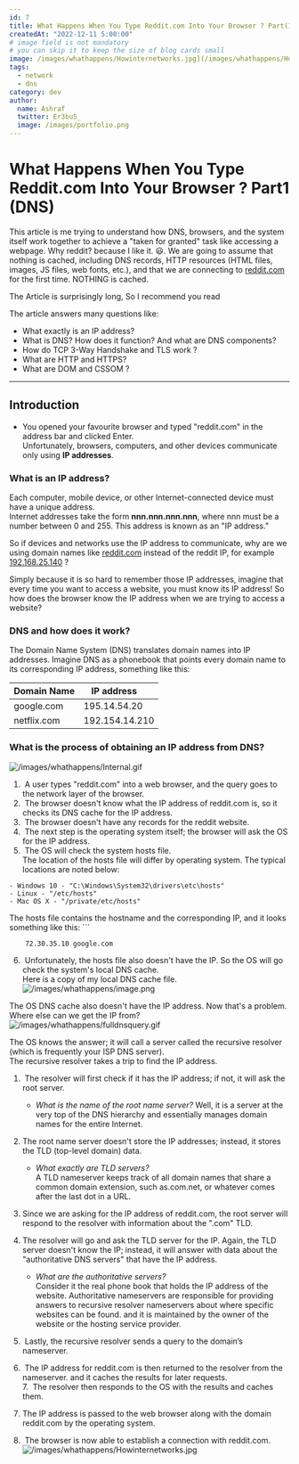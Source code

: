 ```yaml
---
id: 7
title: What Happens When You Type Reddit.com Into Your Browser ? Part(1) (DNS)
createdAt: "2022-12-11 5:00:00"
# image field is not mandatory
# you can skip it to keep the size of blog cards small
image: /images/whathappens/Howinternetworks.jpg](/images/whathappens/Howinternetworks.jpg
tags:
  - network
  - dns
category: dev
author:
  name: Ashraf
  twitter: Er3bu5_
  image: /images/portfolio.png
---
```


# What Happens When You Type Reddit.com Into Your Browser ? Part1 (DNS)

This article is me trying to understand how DNS, browsers, and the system itself work together to achieve a "taken for granted" task like accessing a webpage. Why reddit? because I like it. 😃.
We are going to assume that nothing is cached, including DNS records, HTTP resources (HTML files, images, JS files, web fonts, etc.), and that we are connecting to [reddit.com](http://reddit.com) for the first time. NOTHING is cached.

The Article is surprisingly long, So I recommend you read  

The article answers many questions like:  
* What exactly is an IP address?  
* What  is DNS? How does it function? And what are DNS components?  
* How do TCP 3-Way Handshake and TLS work ?
* What are HTTP and HTTPS?  
* What are DOM and CSSOM ? 
---  
## Introduction  
- You opened your favourite browser and typed "reddit.com" in the address bar and clicked Enter.  
Unfortunately, browsers, computers, and other devices communicate only using **IP addresses**.
### What is an IP address?  
Each computer, mobile device, or other Internet-connected device must have a unique address.  
Internet addresses take the form **nnn.nnn.nnn.nnn**, where nnn must be a number between 0 and 255.
This address is known as an "IP address."

So if devices and networks use the IP address to communicate, why are we using domain names like [reddit.com](http://reddit.com) instead of the reddit IP, for example [192.168.25.140](http://192.168.25.140) ?

Simply because it is so hard to remember those IP addresses, imagine that every time you want to access a website, you must know its IP address! 
So how does the browser know the IP address when we are trying to access a website?

### DNS and how does it work?  
The Domain Name System (DNS) translates domain names into IP addresses. Imagine DNS as a phonebook that points every domain name to its corresponding IP address, something like this:

| Domain Name | IP address     |  
| ----------- | -------------- |  
| google.com  | 195.14.54.20   |  
| netflix.com | 192.154.14.210 |

### What is the process of obtaining an IP address from DNS?   
![/images/whathappens/Internal.gif](/images/whathappens/Internal.gif)
1.  A user types "reddit.com" into a web browser, and the query goes to the network layer of the browser.  
2.  The browser doesn't know what the IP address of reddit.com is, so it checks its DNS cache for the IP address.  
3.  The browser doesn't have any records for the reddit website.  
4.  The next step is the operating system itself; the browser will ask the OS for the IP address.  
5.  The OS will check the system hosts file.  
The location of the hosts file will differ by operating system. The typical locations are noted below:  
```
- Windows 10 - "C:\Windows\System32\drivers\etc\hosts"  
- Linux - "/etc/hosts"  
- Mac OS X - "/private/etc/hosts" 
```
The hosts file contains the hostname and the corresponding IP, and it looks something like this:  ```
```
    72.30.35.10 google.com  
```
6.  Unfortunately, the hosts file also doesn't have the IP. So the OS will go check the system's local DNS cache.  
Here is a copy of my local DNS cache file.  
![/images/whathappens/image.png](/images/whathappens/image.png)

The OS DNS cache also doesn't have the IP address. Now that's a problem. Where else can we get the IP from?  
![/images/whathappens/fulldnsquery.gif](/images/whathappens/fulldnsquery.gif)


The OS knows the answer; it will call a server called the recursive resolver (which is frequently your ISP DNS server).  
The recursive resolver takes a trip to find the IP address.  
1.  The resolver will first check if it has the IP address; if not, it will ask the root server.  
	 - *What is the name of the root name server?*
		 Well, it is a server at the very top of the DNS hierarchy and essentially manages domain names for the entire Internet.  

2. The root name server doesn't store the IP addresses; instead, it stores the TLD (top-level domain) data.  
	- *What exactly are TLD servers?*  
		A TLD nameserver keeps track of all domain names that share a common domain extension, such as.com.net, or whatever comes after the last dot in a URL.  
3. Since we are asking for the IP address of reddit.com, the root server will respond to the resolver with information about the ".com" TLD.  
4. The resolver will go and ask the TLD server for the IP. Again, the TLD server doesn't know the IP; instead, it will answer with data about the "authoritative DNS servers" that have the IP address.  
	* *What are the authoritative servers?*  
		Consider it the real phone book that holds the IP address of the website. Authoritative nameservers are responsible for providing answers to recursive resolver nameservers about where specific websites can be found. and it is maintained by the owner of the website or the hosting service provider.  
5.  Lastly, the recursive resolver sends a query to the domain’s nameserver.  
6.  The IP address for reddit.com is then returned to the resolver from the nameserver. and it caches the results for later requests.  
7.  The resolver then responds to the OS with the results and caches them.  
8. The IP address is passed to the web browser along with the domain reddit.com by the operating system.  
9.  The browser is now able to establish a connection with reddit.com.  
![/images/whathappens/Howinternetworks.jpg](/images/whathappens/Howinternetworks.jpg)



